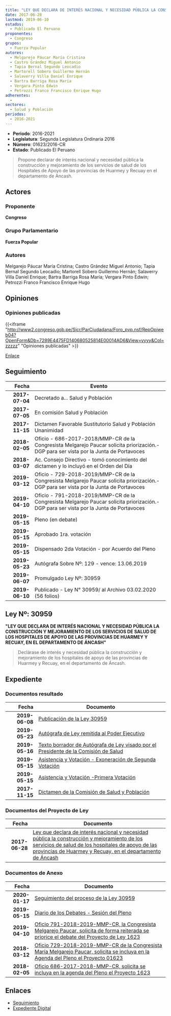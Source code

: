 ```yaml
---
title: "LEY QUE DECLARA DE INTERÉS NACIONAL Y NECESIDAD PÚBLICA LA CONSTRUCCIÓN Y MEJORAMIENTO DE LOS SERVICIOS DE SALUD DE LOS HOSPITALES DE APOYO DE LAS PROVINCIAS DE HUARMEY Y RECUAY, EN EL DEPARTAMENTO DE ANCASH"
date: 2017-06-28
lastmod: 2019-06-10
estados: 
  - Publicado El Peruano
proponentes: 
  - Congreso
grupos: 
  - Fuerza Popular
autores: 
  - Melgarejo Páucar María Cristina
  - Castro Grández Miguel Antonio
  - Tapia Bernal Segundo Leocadio
  - Martorell Sobero Guillermo Hernán
  - Salaverry Villa Daniel Enrique
  - Bartra Barriga Rosa María
  - Vergara Pinto Edwin
  - Petrozzi Franco Francisco Enrique Hugo
adherentes: 
  - 
sectores: 
  - Salud y Población
periodos: 
  - 2016-2021
---
```


- **Periodo**: 2016-2021
- **Legislatura**: Segunda Legislatura Ordinaria 2016
- **Número**: 01623/2016-CR
- **Estado**: Publicado El Peruano

> Propone declarar de interés nacional y necesidad pública la construcción y mejoramiento de los servicios de salud de los Hospitales de Apoyo de las provincias de Huarmey y Recuay en el departamento de Ancash.


## Actores

### Proponente

**Congreso**

### Grupo Parlamentario

**Fuerza Popular**

### Autores

Melgarejo Páucar María Cristina; Castro Grández Miguel Antonio; Tapia Bernal Segundo Leocadio; Martorell Sobero Guillermo Hernán; Salaverry Villa Daniel Enrique; Bartra Barriga Rosa María; Vergara Pinto Edwin; Petrozzi Franco Francisco Enrique Hugo


## Opiniones

### Opiniones publicadas

{{<iframe "http://www2.congreso.gob.pe/Sicr/ParCiudadana/Foro_pvp.nsf/RepOpiweb04?OpenForm&Db=7289E4475FD140680525814E00014AD6&View=yyyy&Col=zzzzz" "Opiniones publicadas" >}}

[Enlace](http://www2.congreso.gob.pe/Sicr/ParCiudadana/Foro_pvp.nsf/RepOpiweb04?OpenForm&Db=7289E4475FD140680525814E00014AD6&View=yyyy&Col=zzzzz)

## Seguimiento

| Fecha | Evento |
|------:|--------|
| **2017-07-04** | Decretado a... Salud y Población|
| **2017-07-05** | En comisión Salud y Población|
| **2017-11-15** | Dictamen Favorable Sustitutorio Salud y Población Unanimidad|
| **2018-02-05** | Oficio - 686-2017-2018/MMP-CR de la Congresista Melgarejo Paucar solicita priorización.- DGP para ser vista por la Junta de Portavoces|
| **2018-03-07** | Ac. Consejo Directivo - tomó conocimiento del dictamen y lo incluyó en el Orden del Día|
| **2019-03-12** | Oficio - 729-2018-2019/MMP-CR de la Congresista Melgarejo Paucar solicita priorización.- DGP para ser vista por la Junta de Portavoces|
| **2019-04-10** | Oficio - 791-2018-2019/MMP-CR de la Congresista Melgarejo Paucar solicita priorización.- DGP para ser vista por la Junta de Portavoces|
| **2019-05-15** | Pleno (en debate)|
| **2019-05-15** | Aprobado 1ra. votación|
| **2019-05-15** | Dispensado 2da Votación - por Acuerdo del Pleno|
| **2019-05-23** | Autógrafa Sobre Nº: 129 - vence: 13.06.2019|
| **2019-06-07** | Promulgado Ley Nº: 30959|
| **2019-06-10** | Publicado - Ley N° 30959/ al Archivo 03.02.2020 (56 folios)|

## Ley Nº: 30959

**"LEY QUE DECLARA DE INTERÉS NACIONAL Y NECESIDAD PÚBLICA LA CONSTRUCCIÓN Y MEJORAMIENTO DE LOS SERVICIOS DE SALUD DE LOS HOSPITALES DE APOYO DE LAS PROVINCIAS DE HUARMEY Y RECUAY, EN EL DEPARTAMENTO DE ÁNCASH"**

> Declárase de interés y necesidad pública la construcción y mejoramiento de los hospitales de apoyo de las provincias de Huarmey y Recuay, en el departamento de Áncash.


## Expediente


### Documentos resultado

| Fecha | Documento |
|------:|--------|
| **2019-06-08** | [Publicación de la Ley 30959](http://www.leyes.congreso.gob.pe/Documentos/2016_2021/ADLP/Normas_Legales/30959-LEY.pdf) |
| **2019-05-23** | [Autógrafa de Ley remitida al Poder Ejecutivo](http://www.leyes.congreso.gob.pe/Documentos/2016_2021/ADLP/Texto_Aprobado/AU0162320190523.pdf) |
| **2019-05-16** | [Texto borrador de Autógrafa de Ley visado por el Presidente de la Comisión de Salud](http://www.leyes.congreso.gob.pe/Documentos/2016_2021/Texto_Borrador_de_Autografa/BAU0161920190521.pdf) |
| **2019-05-15** | [Asistencia y Votación - Exoneración de Segunda Votación](http://www.leyes.congreso.gob.pe/Documentos/2016_2021/Asistencia_y_Votacion/Proyectos_de_Ley/Exoneracion_de_Segunda_Votacion/AVESV0162320190515.pdf) |
| **2019-05-15** | [Asistencia y Votación -Primera Votación](http://www.leyes.congreso.gob.pe/Documentos/2016_2021/Asistencia_y_Votacion/Proyectos_de_Ley/AV0162320190515.pdf) |
| **2017-11-15** | [Dictamen de la Comisión de Salud y Población](http://www.leyes.congreso.gob.pe/Documentos/2016_2021/Dictamenes/Proyectos_de_Ley/01623DC21MAY20171115..pdf) |

### Documentos del Proyecto de Ley

| Fecha | Documento |
|------:|--------|
| **2017-06-28** | [Ley que declara de interés nacional y necesidad pública la construcción y mejoramiento de los servicios de salud de los hospitales de apoyo de las provincias de Huarmey y Recuay, en el departamento de Áncash](http://www.leyes.congreso.gob.pe/Documentos/2016_2021/Proyectos_de_Ley_y_de_Resoluciones_Legislativas/PL0162320170628..pdf) |

### Documentos de Anexo

| Fecha | Documento |
|------:|--------|
| **2020-01-17** | [Seguimiento del proceso de la Ley 30959](http://www.leyes.congreso.gob.pe/Documentos/2016_2021/Seguimiento_de_Proyectos_de_Ley/01623PL20200117.pdf) |
| **2019-05-15** | [Diario de los Debates - Sesión del Pleno](http://www2.congreso.gob.pe/Sicr/DiarioDebates/Publicad.nsf/SesionesPleno/05256D6E0073DFE9052583FC0055A63E/$FILE/SLO-2018-9.pdf) |
| **2019-04-10** | [Oficio 791-2018-2019-MMP-CR, la Congresista Melgarejo Paucar, solicita de forma reiterada se priorice el debate del Proyecto de Ley 1623](http://www.leyes.congreso.gob.pe/Documentos/2016_2021/Oficios/Congresistas/OFICIO-791-2018-2019-MMP-CR.pdf) |
| **2018-03-12** | [Oficio 729-2018-2019-MMP-CR de la Congresista María Melgarejo Paucar, solicita se incluya en la Agenda del Pleno el Proyecto 01623](http://www.leyes.congreso.gob.pe/Documentos/2016_2021/Oficios/Congresistas/OFICIO-729-2018-2019-MMP-CR.pdf) |
| **2018-02-05** | [Oficio 686-2017-2018-MMP-CR, solicita se incluya en la agenda del Pleno el Proyecto 1623](http://www.leyes.congreso.gob.pe/Documentos/2016_2021/Oficios/Congresistas/OFICIO-686-2017-2018-MMP-CR.pdf) |

## Enlaces 

- [Seguimiento](http://www2.congreso.gob.pe/Sicr/TraDocEstProc/CLProLey2016.nsf/f7fff46988ca05b1052578e100829cc7/043494cdecd19bbe05258150005ac103?OpenDocument)
- [Expediente Digital](http://www2.congreso.gob.pe/Sicr/TraDocEstProc/CLProLey2016.nsf/f7fff46988ca05b1052578e100829cc7/043494cdecd19bbe05258150005ac103?OpenDocument&Click=05257FB7005EB655.eb71d0cf91d8294e05256cdf006b5706/$Body/0.1C6C)
